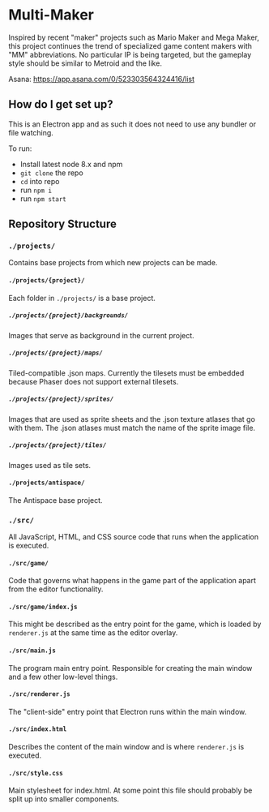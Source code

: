 # Multi-Maker

Inspired by recent "maker" projects such as Mario Maker and Mega Maker, this project continues the trend of specialized game content makers with "MM" abbreviations. No particular IP is being targeted, but the gameplay style should be similar to Metroid and the like.

Asana: https://app.asana.com/0/523303564324416/list

## How do I get set up?

This is an Electron app and as such it does not need to use any bundler or file watching.

To run:

- Install latest node 8.x and npm
- `git clone` the repo
- `cd` into repo
- run `npm i`
- run `npm start`

## Repository Structure

### `./projects/`
Contains base projects from which new projects can be made.

#### `./projects/{project}/`
Each folder in `./projects/` is a base project.

##### `./projects/{project}/backgrounds/`
Images that serve as background in the current project.

##### `./projects/{project}/maps/`
Tiled-compatible .json maps. Currently the tilesets must be embedded because Phaser does not support external tilesets.

##### `./projects/{project}/sprites/`
Images that are used as sprite sheets and the .json texture atlases that go with them. The .json atlases must match the name of the sprite image file.

##### `./projects/{project}/tiles/`
Images used as tile sets.

#### `./projects/antispace/`
The Antispace base project.

### `./src/`
All JavaScript, HTML, and CSS source code that runs when the application is executed.

#### `./src/game/`
Code that governs what happens in the game part of the application apart from the editor functionality.

#### `./src/game/index.js`
This might be described as the entry point for the game, which is loaded by `renderer.js` at the same time as the editor overlay.

#### `./src/main.js`
The program main entry point. Responsible for creating the main window and a few other low-level things.

#### `./src/renderer.js`
The "client-side" entry point that Electron runs within the main window.

#### `./src/index.html`
Describes the content of the main window and is where `renderer.js` is executed.

#### `./src/style.css`
Main stylesheet for index.html. At some point this file should probably be split up into smaller components.